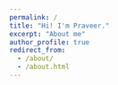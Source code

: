 ```yaml
---
permalink: /
title: "Hi! I'm Praveer."
excerpt: "About me"
author_profile: true
redirect_from: 
  - /about/
  - /about.html
---
```




